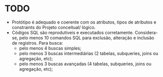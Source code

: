 # TODO

- Protótipo é adequado e coerente com os atributos, tipos de atributos e constraints do Projeto conceitual/ lógico.
- Códigos SQL são reprodutíveis e executados corretamente. Considera-se, pelo menos 10 comandos SQL para exclusão, alteração e inclusão de registros. Para busca:
    - pelo menos 4 buscas simples;
    - pelo menos 3 buscas intermediárias (2 tabelas, subqueries, joins ou agregação, etc);
    - pelo menos 3 buscas avançadas (4 tabelas, subqueries, joins ou agregação, etc);